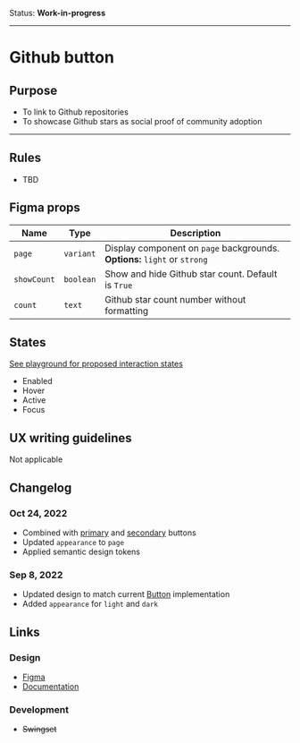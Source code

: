 Status: **Work-in-progress**

---

# Github button

## Purpose

- To link to Github repositories
- To showcase Github stars as social proof of community adoption

---

## Rules

- TBD

## Figma props

| Name        | Type      | Description                                                               |
| ----------- | --------- | ------------------------------------------------------------------------- |
| `page`      | `variant` | Display component on `page` backgrounds. **Options:** `light` or `strong` |
| `showCount` | `boolean` | Show and hide Github star count. Default is `True`                        |
| `count`     | `text`    | Github star count number without formatting                               |

## States

[See playground for proposed interaction states](https://hashicorp-web-presence.vercel.app/playground/button)

- Enabled
- Hover
- Active
- Focus

## UX writing guidelines

Not applicable

## Changelog

### Oct 24, 2022

- Combined with [primary](https://hashicorp-wpl-documentation.vercel.app/components/button/primary) and [secondary](https://hashicorp-wpl-documentation.vercel.app/components/button/secondary) buttons
- Updated `appearance` to `page`
- Applied semantic design tokens

### Sep 8, 2022

- Updated design to match current [Button](https://hashicorp-wpl-documentation.vercel.app/components/button) implementation
- Added `appearance` for `light` and `dark`

## Links

### Design

- [Figma](https://www.figma.com/file/7cYgDM618stjYUHDqAfRec/Components?node-id=3920%3A11746)
- [Documentation](https://hashicorp-wpl-documentation.vercel.app/components/button/github)

### Development

- ~~Swingset~~
